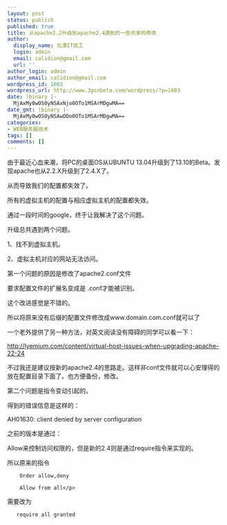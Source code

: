 ```yaml
---
layout: post
status: publish
published: true
title: 从apache2.2升级到apache2.4遇到的一些坑爹的修改
author:
  display_name: 北漂IT民工
  login: admin
  email: calidion@gmail.com
  url: ''
author_login: admin
author_email: calidion@gmail.com
wordpress_id: 1603
wordpress_url: http://www.3gcnbeta.com/wordpress/?p=1603
date: !binary |-
  MjAxMy0wOS0yNSAxNjo0OTo1MSArMDgwMA==
date_gmt: !binary |-
  MjAxMy0wOS0yNSAwODo0OTo1MSArMDgwMA==
categories:
- WEB服务器技术
tags: []
comments: []
---
```

由于最近心血来潮，将PC的桌面OS从UBUNTU 13.04升级到了13.10的Beta。发现apache也从2.2.X升级到了2.4.X了。

从而导致我们的配置都失效了。

所有的虚拟主机的配置与相应虚拟主机的配置都失效。

通过一段时间的google，终于让我解决了这个问题。

升级总共遇到两个问题。

1、找不到虚拟主机。

2、虚拟主机对应的网站无法访问。

第一个问题的原因是修改了apache2.conf文件

要求配置文件的扩展名变成是 .conf才能被识别。

这个改进感觉是不错的。

所以将原来没有后缀的配置文件修改成www.domain.com.conf就可以了

一个老外提供了另一种方法，对英文阅读没有障碍的同学可以看一下：

http://lyemium.com/content/virtual-host-issues-when-upgrading-apache-22-24

不过我还是建议按新的apache2.4的思路走。这样非conf文件就可以心安理得的放在配置目录下面了。也方便备份，修改。

第二个问题是指令变动引起的。

得到的错误信息是这样的：

AH01630: client denied by server configuration

之前的版本是通过：

Allow来控制访问权限的，但是新的2.4则是通过require指令来实现的。

所以原来的指令

```
    Order allow,deny

    Allow from all</p>

```

需要改为

```
   require all granted

```